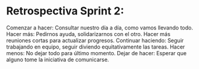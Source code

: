 # Retrospectiva Sprint 2:


Comenzar a hacer: Consultar nuestro día a día, como vamos llevando todo.
Hacer más: Pedirnos ayuda, solidarizarnos con el otro. Hacer más reuniones cortas para actualizar progresos.
Continuar haciendo: Seguir trabajando en equipo, seguir diviendo equitativamente las tareas.
Hacer menos: No dejar todo para último momento.
Dejar de hacer: Esperar que alguno tome la iniciativa de comunicarse.
